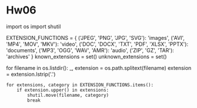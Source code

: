 # Hw06
import os
import shutil

EXTENSION_FUNCTIONS = {
    ('JPEG', 'PNG', 'JPG', 'SVG'): 'images',
    ('AVI', 'MP4', 'MOV', 'MKV'): 'video',
    ('DOC', 'DOCX', 'TXT', 'PDF', 'XLSX', 'PPTX'): 'documents',
    ('MP3', 'OGG', 'WAV', 'AMR'): 'audio',
    ('ZIP', 'GZ', 'TAR'): 'archives'
}
known_extensions = set()
unknown_extensions = set()

for filename in os.listdir():
    _, extension = os.path.splitext(filename)
    extension = extension.lstrip('.')
        
    for extensions, category in EXTENSION_FUNCTIONS.items():
        if extension.upper() in extensions:
            shutil.move(filename, category)
            break
